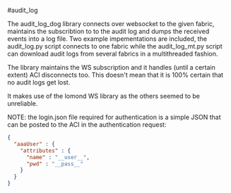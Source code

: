 #audit_log

The audit_log_dog library connects over websocket to the given fabric, maintains the subscribtion to to the audit log and dumps the received events into a log file. Two example impementations are included, the audit_log.py script connects to one fabric while the audit_log_mt.py script can download audit logs from several fabrics in a multithreaded fashion. 

The library maintains the WS subscription and it handles (until a certain extent) ACI disconnects too. This doesn't mean that it is 100% certain that no audit logs get lost.

It makes use of the lomond WS library as the others seemed to be unreliable.

NOTE: the login.json file required for authentication is a simple JSON that can be posted to the ACI in the authentication request:

```json
{
  "aaaUser" : {
    "attributes" : {
      "name" : "__user__",
      "pwd" : "__pass__"
    }
  }
}
```
